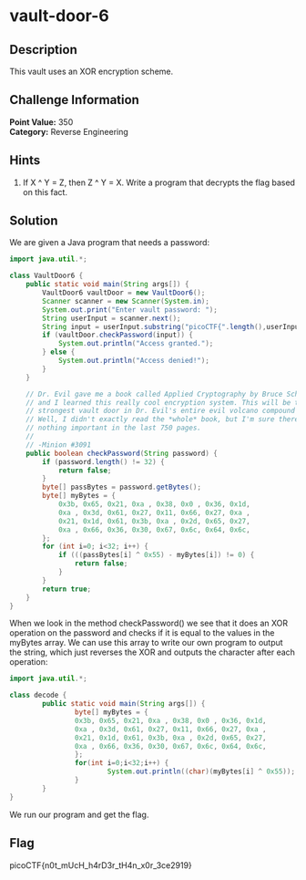 # vault-door-6

## Description
This vault uses an XOR encryption scheme.

## Challenge Information
**Point Value:** 350  
**Category:** Reverse Engineering

## Hints
1. If X ^ Y = Z, then Z ^ Y = X. Write a program that decrypts the flag based on this fact.

## Solution
We are given a Java program that needs a password:
```java
import java.util.*;

class VaultDoor6 {
    public static void main(String args[]) {
        VaultDoor6 vaultDoor = new VaultDoor6();
        Scanner scanner = new Scanner(System.in);
        System.out.print("Enter vault password: ");
        String userInput = scanner.next();
        String input = userInput.substring("picoCTF{".length(),userInput.length()-1);
        if (vaultDoor.checkPassword(input)) {
            System.out.println("Access granted.");
        } else {
            System.out.println("Access denied!");
        }
    }

    // Dr. Evil gave me a book called Applied Cryptography by Bruce Schneier,
    // and I learned this really cool encryption system. This will be the
    // strongest vault door in Dr. Evil's entire evil volcano compound for sure!
    // Well, I didn't exactly read the *whole* book, but I'm sure there's
    // nothing important in the last 750 pages.
    //
    // -Minion #3091
    public boolean checkPassword(String password) {
        if (password.length() != 32) {
            return false;
        }
        byte[] passBytes = password.getBytes();
        byte[] myBytes = {
            0x3b, 0x65, 0x21, 0xa , 0x38, 0x0 , 0x36, 0x1d,
            0xa , 0x3d, 0x61, 0x27, 0x11, 0x66, 0x27, 0xa ,
            0x21, 0x1d, 0x61, 0x3b, 0xa , 0x2d, 0x65, 0x27,
            0xa , 0x66, 0x36, 0x30, 0x67, 0x6c, 0x64, 0x6c,
        };
        for (int i=0; i<32; i++) {
            if (((passBytes[i] ^ 0x55) - myBytes[i]) != 0) {
                return false;
            }
        }
        return true;
    }
}
```
When we look in the method checkPassword() we see that it does an XOR operation on the password and checks if it is equal to the values in the myBytes array. We can use this array to write our own program to output the string, which just reverses the XOR and outputs the character after each operation:
```java
import java.util.*;

class decode {
        public static void main(String args[]) {
                byte[] myBytes = {
                0x3b, 0x65, 0x21, 0xa , 0x38, 0x0 , 0x36, 0x1d,
                0xa , 0x3d, 0x61, 0x27, 0x11, 0x66, 0x27, 0xa ,
                0x21, 0x1d, 0x61, 0x3b, 0xa , 0x2d, 0x65, 0x27,
                0xa , 0x66, 0x36, 0x30, 0x67, 0x6c, 0x64, 0x6c,
                };
                for(int i=0;i<32;i++) {
                        System.out.println((char)(myBytes[i] ^ 0x55));
                }
        }
}
```
We run our program and get the flag.

## Flag
picoCTF{n0t_mUcH_h4rD3r_tH4n_x0r_3ce2919}